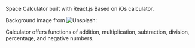 Space Calculator built with React.js
Based on iOs calculator. 

Background image from ![Unsplash:](https://unsplash.com/search/nebula?photo=vltMzn0jqsA)

Calculator offers functions of addition, multiplication, subtraction, division, percentage, and negative numbers. 
